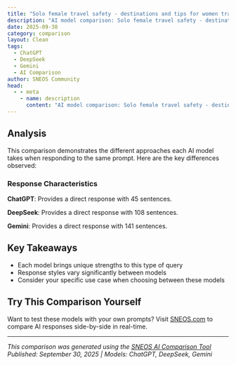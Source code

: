 ```yaml
---
title: "Solo female travel safety - destinations and tips for women travelers"
description: "AI model comparison: Solo female travel safety - destinations and tips for women travelers..."
date: 2025-09-30
category: comparison
layout: Clean
tags:
  - ChatGPT
  - DeepSeek
  - Gemini
  - AI Comparison
author: SNEOS Community
head:
  - - meta
    - name: description
      content: "AI model comparison: Solo female travel safety - destinations and tips for women travelers..."
---
```


<ChatComparison
  title="Solo female travel safety - destinations and tips for women travelers"
  prompt="Solo female travel safety - destinations and tips for women travelers"
  :responses='{
    "ChatGPT": "Traveling solo as a woman can be an enriching and empowering experience. To ensure safety and enjoyment, it helps to choose destinations known for being welcoming and secure for solo female travelers and to follow practical safety tips. Here\u2019s an overview of safe destinations and essential tips:\n\n### Safe Destinations for Solo Female Travelers\n1. **Iceland**  \n   - Known for its low crime rate and friendly locals.  \n   - Stunning landscapes and outdoor adventures.  \n2. **New Zealand**  \n   - Safe, tourist-friendly with beautiful nature trails.  \n3. **Japan**  \n   - Extremely safe with clean, efficient public transport.  \n   - Polite and helpful culture.  \n4. **Canada**  \n   - Friendly cities and vast natural beauty.  \n   - Good healthcare and infrastructure.  \n5. **Scandinavian countries (Norway, Sweden, Denmark, Finland)**  \n   - Known for safety, equality, and excellent public services.  \n6. **Australia**  \n   - Popular destination with safe cities and beautiful beaches.  \n7. **Portugal**  \n   - Warm, friendly culture with relatively low crime.  \n8. **Singapore**  \n   - Very safe, clean urban environment with strict laws.  \n9. **Costa Rica**  \n   - Great for nature lovers; many areas are tourist-friendly.  \n10. **Netherlands**  \n    - Progressive, safe, and easy to navigate.\n\n### Solo Female Travel Safety Tips\n- **Research your destination**  \n  Understand local customs, cultural norms, and common scams.  \n- **Share your itinerary**  \n  Keep family or friends informed about your whereabouts and plans.  \n- **Dress appropriately**  \n  Respect local dress codes to avoid unwanted attention.  \n- **Stay connected**  \n  Have a working phone with local SIM or roaming; carry emergency contacts.  \n- **Choose accommodations wisely**  \n  Prefer well-reviewed places in safe neighborhoods; consider female-only dorms or hotels.  \n- **Secure your belongings**  \n  Use anti-theft bags and lockers; keep copies of important documents.  \n- **Trust your instincts**  \n  Avoid situations or people that make you uncomfortable.  \n- **Use reputable transportation**  \n  Prefer official taxis, ride-shares, or public transit; avoid hitchhiking.  \n- **Limit alcohol consumption**  \n  Stay alert and aware of your surroundings.  \n- **Stay in public areas at night**  \n  Avoid walking alone in poorly lit or isolated places after dark.  \n- **Learn basic local phrases**  \n  Helps in communication and emergency situations.  \n- **Keep emergency funds hidden**  \n  Have some cash separate from your main wallet.  \n- **Blend in where possible**  \n  Avoid flashy displays of valuables like expensive jewelry or cameras.  \n\n### Additional Resources\n- Join online communities for solo female travelers (e.g., Facebook groups, travel forums).  \n- Consider travel insurance that covers health and theft.  \n- Take self-defense classes or carry non-lethal self-defense tools if allowed.\n\nTraveling solo as a woman is absolutely achievable and rewarding with some preparation and common sense. If you need destination-specific advice or more detailed safety information, feel free to ask!",
    "DeepSeek": "Of course. This is an excellent and important topic. Traveling solo as a woman can be one of the most empowering and rewarding experiences, but prioritizing safety is non-negotiable.\n\nHere is a comprehensive guide covering destination ideas, essential pre-trip planning, and on-the-ground safety tips.\n\n---\n\n### Part 1: Destination Ideas for Solo Female Travelers\n\nThese destinations are frequently recommended for their generally good safety records, ease of navigation, and welcoming attitudes toward solo female travelers. However, **always do your own research** as conditions can change.\n\n#### **Great for First-Timers (Well-trodden, Excellent Infrastructure)**\n\n1.  **Japan:** Exceptionally safe, clean, and efficient. The culture is incredibly respectful. Language can be a barrier, but people are very helpful.\n2.  **Taiwan:** Friendly locals, great street food, and an excellent, easy-to-use public transportation system. Taipei is vibrant and very safe, even late at night.\n3.  **Iceland:** Consistently ranked one of the safest countries in the world. Stunning nature is the main draw. It\u0027s perfect for those who love the outdoors and joining group tours.\n4.  **New Zealand:** Another incredibly safe country with a backpacker-friendly culture. The \u0022Kiwis\u0022 are friendly, and the landscapes are breathtaking.\n5.  **Ireland:** Known for its welcoming and chatty culture. It\u0027s easy to meet people in pubs, and navigating the country (especially with a car) is straightforward.\n\n#### **Popular \u0026 Generally Safe (Be Smart in Major Cities)**\n\n1.  **Portugal:** Lisbon and Porto are beautiful, relatively affordable, and have a relaxed vibe. Exercise normal caution against petty theft.\n2.  **Spain:** Cities like Madrid, Barcelona, and Seville are fantastic. They are generally safe, but be extremely vigilant against pickpockets in crowded tourist areas.\n3.  **Canada:** A vast country with friendly, polite locals. Cities like Vancouver, Toronto, and Montreal are very safe and easy to explore.\n4.  **Scandinavia (Norway, Sweden, Denmark, Finland):** Very high levels of gender equality and safety. The cost of living is high, but the quality of life and ease of travel are top-tier.\n5.  **Slovenia \u0026 Croatia:** Stunning Adriatic coastlines and charming old towns. They are becoming increasingly popular and are considered very safe for solo travelers.\n\n#### **Adventurous \u0026 Rewarding (Requires More Planning \u0026 Awareness)**\n\n1.  **Thailand:** The \u0022backpacker trail\u0022 is well-established, making it easy to meet other travelers. It\u0027s affordable and the people are famously friendly. Be aware of common scams.\n2.  **Vietnam:** Bustling, chaotic, and incredibly rewarding. It\u0027s very affordable and the food is amazing. Exercise caution with traffic and be prepared for a culture of haggling.\n3.  **Costa Rica:** A nature-lover\u0027s paradise with a \u0022Pura Vida\u0022 attitude. It\u0027s one of the safest countries in Central America, with a well-developed tourist infrastructure.\n4.  **Chile:** A long, narrow country with diverse landscapes. It\u0027s one of South America\u0027s most stable and prosperous nations. Santiago and the Atacama Desert are highlights.\n\n---\n\n### Part 2: Pre-Trip Planning \u0026 Packing Tips\n\n**Research is Your Superpower:**\n*   **Read recent travel blogs** by other solo women.\n*   Check government travel advisories (e.g., U.S. State Department, UK Foreign Office).\n*   Research local customs and dress codes, especially for religious sites.\n*   Learn a few key phrases in the local language (e.g., \u0022Hello,\u0022 \u0022Thank you,\u0022 \u0022No,\u0022 \u0022Help\u0022).\n\n**Accommodation is Key:**\n*   **Choose wisely:** Read reviews *from other solo female travelers* on sites like Booking.com, Hostelworld, and TripAdvisor. Look for comments on location, safety, and staff.\n*   **Location, Location, Location:** Stay in well-lit, central neighborhoods with good access to public transport. Avoid isolated areas.\n*   **Hostels:** Opt for female-only dorms. They are a great way to meet people and often have better security.\n*   **Upon Arrival:** Check that locks on doors and windows work. Have a door stop alarm for an extra layer of security.\n\n**Packing Smart:**\n*   **Money Belt/Hidden Pouch:** For your passport, credit cards, and bulk cash.\n*   **Cross-body Bag:** A bag with a zipper that you can wear in front of you in crowded places.\n*   **Door Stop Alarm:** A simple, effective tool to secure your room from the inside.\n*   **Portable Power Bank:** So your phone never dies.\n*   **Conservative Clothing:** Pack clothes that allow you to blend in and respect local norms.\n*   **Copy Important Documents:** Have digital and physical copies of your passport, visa, and insurance.\n\n---\n\n### Part 3: On-the-Ground Safety Tips \u0026 Mindset\n\n**Trust Your Gut (The Golden Rule):**\n*   This is the most important tip. If a person, place, or situation feels wrong, **leave immediately.** You do not owe anyone politeness at the expense of your safety.\n\n**Blend In:**\n*   Dress like a local, not a tourist. Avoid flashy jewelry and expensive cameras dangling from your neck.\n*   Walk with confidence and purpose, even if you\u0027re lost. Step into a cafe or shop to check your map.\n\n**Social Smarts:**\n*   **Be Selective:** You don\u0027t have to tell everyone you\u0027re traveling alone. You can say you\u0027re \u0022meeting friends later\u0022 or \u0022traveling with a group.\u0022\n*   **Meeting People:** It\u0027s great to socialize, but be cautious. Meet in public places. Always watch your drink being poured and never leave it unattended.\n*   **Social Media:** Avoid real-time geotagging. Post your amazing photos *after* you\u0027ve left a location. Sharing your itinerary publicly can be a risk.\n\n**Logistics \u0026 Communication:**\n*   **Share Your Itinerary:** Give a detailed itinerary to family or friends at home. Check in regularly.\n*   **Get a Local SIM/eSIM:** Having data means you can use maps, translation apps, and call for help.\n*   **Transportation:**\n    *   Avoid walking alone in deserted areas at night.\n    *   Use official, registered taxis or ride-sharing apps (like Uber/Bolt) where available. The app provides a record of your journey.\n    *   When using public transport, try to sit near other women or families.\n\n**Financial Safety:**\n*   Never carry all your cash and cards in one place. Split them up.\n*   Use ATMs inside banks during the day, not isolated ones at night.\n\n### A Final Note of Empowerment\n\nWhile this list of precautions may seem long, the goal is not to make you fearful, but to make you feel **prepared and confident.** Millions of women travel solo every year and have safe, life-changing journeys. The key is a balance of cautious awareness and open-hearted curiosity.\n\n**Happy and safe travels! The world is waiting for you.**",
    "Gemini": "## Solo Female Travel Safety: Destinations and Tips\n\nTraveling solo as a woman can be an incredibly empowering and enriching experience. While it requires a bit more planning and awareness, it\u0027s absolutely achievable and rewarding. Here\u0027s a breakdown of destinations known for being safer and tips for making your trip a success:\n\n**I. Destination Ideas:**\n\n**A. Factors to Consider When Choosing a Destination:**\n\n*   **Safety Ranking:** Use resources like the Global Peace Index or reports from organizations like the US State Department to gauge the general safety and security of a country.\n*   **Cultural Norms:** Research local customs, particularly regarding dress codes, interactions with men, and acceptable behavior for women.\n*   **Infrastructure:** Reliable public transportation, well-lit streets, and accessible emergency services are crucial.\n*   **English Proficiency:** If you don\u0027t speak the local language, destinations with higher English proficiency will make communication easier.\n*   **Solo Female Travel Community:** Online forums and communities often provide valuable insights and tips specific to solo female travelers in certain regions.\n\n**B. Destination Suggestions (Categorized):**\n\n**1. Northern Europe (Generally Considered Very Safe):**\n\n*   **Iceland:** Known for its low crime rates, stunning natural beauty, and friendly locals. Offers diverse activities from hiking glaciers to relaxing in geothermal pools.\n*   **Finland:** Another very safe country with beautiful landscapes and a strong emphasis on equality. Explore vibrant cities like Helsinki or venture into Lapland.\n*   **Denmark:** Consistently ranked as one of the happiest countries in the world, with a high quality of life and a relaxed atmosphere. Copenhagen is a fantastic city to explore.\n*   **Norway:** Majestic fjords, charming villages, and outdoor adventures abound.  It\u0027s a pricier destination but offers incredible experiences.\n*   **Sweden:** Another safe and progressive country with a beautiful archipelago and vibrant city life.\n\n**2.  Southern Europe (Generally Safe with Increased Awareness):**\n\n*   **Spain:** A diverse country with vibrant cities, beautiful beaches, and delicious food. While pickpocketing can be a concern in touristy areas, overall it\u0027s a welcoming destination.\n*   **Portugal:** Offers stunning coastlines, historical cities, and a relaxed pace of life. It\u0027s generally considered safer than some other Southern European countries.\n*   **Italy:**  Home to world-renowned art, architecture, and cuisine. While solo travel is popular, be aware of your surroundings, especially in larger cities like Rome and Naples.\n*   **Croatia:** Beautiful coastline, historic cities, and relatively affordable prices make it a popular choice.\n\n**3. Asia (Varies, Research Specific Regions):**\n\n*   **Japan:** Exceptionally safe, clean, and efficient.  The culture is respectful and helpful, making it a great choice for first-time solo travelers.\n*   **Singapore:**  Known for its cleanliness, safety, and modern infrastructure. It\u0027s a great gateway to Southeast Asia.\n*   **South Korea:**  A fascinating blend of modern and traditional culture.  Generally considered safe, but be aware of social etiquette.\n*   **Taiwan:**  Friendly locals, delicious food, and a safe environment make it a great option.\n*   **Vietnam:**  Increasingly popular and generally safe, especially in tourist areas. Be mindful of scams and petty theft.\n\n**4.  Oceania:**\n\n*   **New Zealand:**  Known for its stunning landscapes, adventure activities, and friendly locals. A very safe and popular destination.\n*   **Australia:**  A vast and diverse country with vibrant cities, beautiful beaches, and unique wildlife. Be aware of potential hazards in the outback (heat, wildlife).\n\n**5. The Americas:**\n\n*   **Canada:**  Similar to northern Europe in terms of safety and quality of life.  Offers stunning natural beauty and diverse cities.\n*   **Costa Rica:**  Eco-tourism paradise with beautiful beaches, rainforests, and a relatively stable political climate.\n\n**C. Destinations to Research Carefully (Potential Challenges):**\n\n*   **Many parts of Latin America:** While some areas are perfectly safe, others have higher crime rates.  Research specific cities and regions.\n*   **Parts of the Middle East:** Cultural differences and safety concerns can be significant. Thorough research and cultural sensitivity are crucial.\n*   **Regions with Political Instability:**  Always check travel advisories before visiting any country with known political unrest or safety concerns.\n*   **Large, Crowded Cities Anywhere:**  Pickpocketing and petty theft are common in tourist hotspots worldwide.\n\n**II. Safety Tips for Solo Female Travelers:**\n\n**A. Before You Go:**\n\n1.  **Research Your Destination Thoroughly:**  Understand local laws, customs, and potential safety concerns.\n2.  **Share Your Itinerary:**  Leave a detailed itinerary with a trusted friend or family member, including flight information, accommodation details, and planned activities.  Update it regularly.\n3.  **Make Copies of Important Documents:**  Keep copies of your passport, visa, driver\u0027s license, and insurance information in a separate location from the originals.  Also, email yourself digital copies.\n4.  **Inform Your Bank and Phone Provider:**  Let them know your travel dates and destinations to avoid having your cards blocked or incurring unexpected charges.\n5.  **Download Useful Apps:**  Consider apps for translation, navigation (offline maps are great!), emergency contacts, and local transportation.\n6.  **Learn Basic Phrases:**  Knowing a few basic phrases in the local language can be incredibly helpful and appreciated.\n7.  **Pack Appropriately:** Dress modestly to blend in and avoid unwanted attention, especially in more conservative cultures.\n8.  **Consider a Personal Safety Device:**  A personal alarm or whistle can be useful in attracting attention if you feel threatened.\n\n**B. During Your Trip:**\n\n1.  **Trust Your Instincts:**  If a situation feels uncomfortable or unsafe, remove yourself from it immediately.\n2.  **Be Aware of Your Surroundings:**  Pay attention to your surroundings and avoid walking alone in poorly lit or unfamiliar areas, especially at night.\n3.  **Avoid Flaunting Expensive Items:**  Keep your valuables out of sight and avoid displaying expensive jewelry or electronics.\n4.  **Protect Your Drinks:**  Never leave your drink unattended, and be wary of accepting drinks from strangers.\n5.  **Be Cautious with Alcohol:**  Avoid getting overly intoxicated, as it can impair your judgment and make you more vulnerable.\n6.  **Use Reputable Transportation:**  Use official taxis or ride-sharing services whenever possible.  Avoid hitchhiking.  When taking public transportation, be aware of your belongings.\n7.  **Learn Local Emergency Numbers:**  Know how to contact the police, ambulance, and fire department in case of an emergency.\n8.  **Stay Connected:**  Buy a local SIM card or use a portable Wi-Fi device to stay connected and have access to emergency services.\n9.  **Use Social Media Wisely:**  Avoid posting real-time updates on your location, as this could make you a target for thieves.\n10. **Practice Confident Body Language:**  Walk with confidence and make eye contact with people.\n11. **Make Eye Contact, But Avoid Prolonged Stares:**  Acknowledge people around you to show you\u0027re aware, but avoid staring, especially at men in cultures where that can be misconstrued.\n12. **Carry a Decoy Wallet:**  A wallet with a small amount of cash and expired cards can be useful if you\u0027re ever mugged.\n13. **Keep Your Phone Charged:**  A charged phone is essential for navigation, communication, and emergencies.\n14. **Learn Basic Self-Defense:**  Taking a self-defense class can boost your confidence and provide you with some basic skills to protect yourself.\n15. **Be Assertive:**  Don\u0027t be afraid to say \u0022no\u0022 firmly and confidently if someone is making you uncomfortable.\n16. **Engage with Locals:**  Strike up conversations with locals, but be cautious about sharing too much personal information.\n17. **Stay in Secure Accommodation:**  Choose reputable hotels, hostels, or guesthouses with good security measures. Read reviews carefully.\n\n**C. Addressing Harassment:**\n\n*   **Be Firm and Assertive:** Clearly state that the behavior is unwelcome and unacceptable.\n*   **Ignore the Harasser:** Sometimes, simply ignoring the behavior can deter the harasser.\n*   **Make a Scene:** If you feel threatened, don\u0027t be afraid to yell or make a loud noise to attract attention.\n*   **Seek Help:**  Tell a shopkeeper, hotel staff member, or other authority figure what is happening.\n*   **Report the Incident:**  If the harassment is serious or escalates, report it to the police.\n\n**III. Resources for Solo Female Travelers:**\n\n*   **Solo Female Travelers Club (Online Community):**  A large and active online community for solo female travelers.\n*   **JourneyWoman:**  A website dedicated to providing resources and inspiration for solo female travelers.\n*   **Pink Pangea:**  A community and resource for women who love to travel.\n*   **Nomadic Matt:**  A popular travel blog with a wealth of information on travel safety and planning.\n*   **Wanderful:** Community connecting travelers, especially women, with events and trips.\n*   **Official Government Travel Advisories:**  Always check the travel advisories issued by your government for the latest safety information and warnings. (e.g., U.S. State Department, UK Foreign Office, Australian Department of Foreign Affairs and Trade).\n\n**IV. Mindset and Empowerment:**\n\n*   **Embrace the Freedom:**  Solo travel is an opportunity to discover yourself, challenge your limits, and create your own adventure.\n*   **Trust Yourself:**  Believe in your ability to handle whatever comes your way.\n*   **Don\u0027t Be Afraid to Ask for Help:**  Locals are often willing to help if you need directions or assistance.\n*   **Connect with Other Travelers:**  Hostels, tours, and online communities are great places to meet other travelers and share experiences.\n*   **Celebrate Your Accomplishments:**  Take time to reflect on your journey and appreciate all that you have learned and experienced.\n\n**Important Note:**  Safety is not guaranteed anywhere in the world.  Even in countries considered very safe, it\u0027s essential to be aware of your surroundings and take precautions to protect yourself. The most important thing is to trust your instincts and be prepared. Enjoy your journey!\n"
  }'
  published-date="22:46"
/>

## Analysis

This comparison demonstrates the different approaches each AI model takes when responding to the same prompt. Here are the key differences observed:

### Response Characteristics

**ChatGPT**: Provides a direct response with 45 sentences. 

**DeepSeek**: Provides a direct response with 108 sentences. 

**Gemini**: Provides a direct response with 141 sentences. 

## Key Takeaways

- Each model brings unique strengths to this type of query
- Response styles vary significantly between models
- Consider your specific use case when choosing between these models

## Try This Comparison Yourself

Want to test these models with your own prompts? Visit [SNEOS.com](https://sneos.com) to compare AI responses side-by-side in real-time.

---

*This comparison was generated using the [SNEOS AI Comparison Tool](https://sneos.com)*
*Published: September 30, 2025 | Models: ChatGPT, DeepSeek, Gemini*

